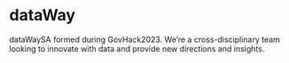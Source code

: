 # dataWay

dataWaySA formed during GovHack2023. We’re a cross-disciplinary team looking to innovate with data and provide new directions and insights.
